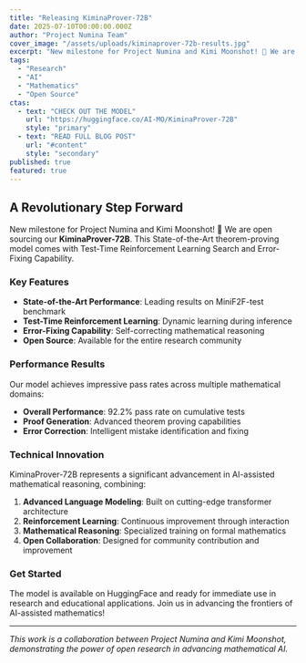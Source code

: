 ```yaml
---
title: "Releasing KiminaProver-72B"
date: 2025-07-10T00:00:00.000Z
author: "Project Numina Team"
cover_image: "/assets/uploads/kiminaprover-72b-results.jpg"
excerpt: "New milestone for Project Numina and Kimi Moonshot! 🚀 We are open sourcing our KiminaProver-72B. This SotA theorem-proving model comes with Test-Time Reinforcement Learning Search and Error-Fixing Capability."
tags: 
  - "Research"
  - "AI"
  - "Mathematics"
  - "Open Source"
ctas:
  - text: "CHECK OUT THE MODEL"
    url: "https://huggingface.co/AI-MO/KiminaProver-72B"
    style: "primary"
  - text: "READ FULL BLOG POST"
    url: "#content"
    style: "secondary"
published: true
featured: true
---
```


## A Revolutionary Step Forward

New milestone for Project Numina and Kimi Moonshot! 🚀 We are open sourcing our **KiminaProver-72B**. This State-of-the-Art theorem-proving model comes with Test-Time Reinforcement Learning Search and Error-Fixing Capability.

### Key Features

- **State-of-the-Art Performance**: Leading results on MiniF2F-test benchmark
- **Test-Time Reinforcement Learning**: Dynamic learning during inference
- **Error-Fixing Capability**: Self-correcting mathematical reasoning
- **Open Source**: Available for the entire research community

### Performance Results

Our model achieves impressive pass rates across multiple mathematical domains:

- **Overall Performance**: 92.2% pass rate on cumulative tests
- **Proof Generation**: Advanced theorem proving capabilities
- **Error Correction**: Intelligent mistake identification and fixing

### Technical Innovation

KiminaProver-72B represents a significant advancement in AI-assisted mathematical reasoning, combining:

1. **Advanced Language Modeling**: Built on cutting-edge transformer architecture
2. **Reinforcement Learning**: Continuous improvement through interaction
3. **Mathematical Reasoning**: Specialized training on formal mathematics
4. **Open Collaboration**: Designed for community contribution and improvement

### Get Started

The model is available on HuggingFace and ready for immediate use in research and educational applications. Join us in advancing the frontiers of AI-assisted mathematics!

---

*This work is a collaboration between Project Numina and Kimi Moonshot, demonstrating the power of open research in advancing mathematical AI.* 